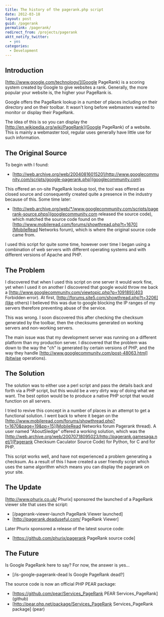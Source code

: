 ```yaml
---
title: The history of the pagerank.php script
date: 2012-03-18
layout: post
guid: /pagerank
permalink: /pagerank/
redirect_from: /projects/pagerank
aktt_notify_twitter:
  - yes
categories:
  - Development
---
```


## Introduction

[http://www.google.com/technology/](Google PageRank) is a scoring system created by Google to give websites a rank. 
Generally, the more popular your website is, the higher your PageRank is.

Google offers the PageRank lookup in a number of places including on their directory and on their toolbar. 
It wasn't long before webmasters wanted to monitor or display their PageRank.

The idea of this is so you can display the [http://en.wikipedia.org/wiki/PageRank](Google PageRank) of a website. 
This is mainly a webmaster tool, regular uses generally have little use for such information.

## The Original Source

To begin with I found: 
* [http://web.archive.org/web/20040816015201/http://www.googlecommunity.com/scripts/google-pagerank.php](googlecommunity.com)

This offered an on-site PageRank lookup tool, the tool was offered as closed source and consequently created quite a 
presence in the industry because of this. Some time later:

* [http://web.archive.org/web/*/www.googlecommunity.com/scripts/pagerank-source.phps](googlecommunity.com released the source code),
 which matched the source code found on the [http://www.mobileread.com/forums/showthread.php?t=1670](MobileRead Networks forum),
  which is where the original source code came from.

I used this script for quite some time, however over time I began using a combination of web servers with different 
operating systems and with different versions of Apache and PHP.

## The Problem

I discovered that when I used this script on one server it would work fine, yet when I used it on another I discovered 
that google would throw me back a [http://www.googlecommunity.com/viewtopic.php?p=109189](403 Forbidden error). At 
first, [http://forums.site5.com/showthread.php?t=3206](like others) I believed this was due to google blocking the IP 
ranges of my servers therefore preventing abuse of the service.

This was wrong. I soon discovered this after checking the checksum generated by the toolbar, then the checksums 
generated on working servers and non-working servers.

The main issue was that my development server was running on a different platform than my production server. I 
discovered that the problem was down to the way the "ch" is generated by certain versions of PHP, and the way they 
handle [http://www.googlecommunity.com/post-48063.html](bitwise operations).

## The Solution

The solution was to either use a perl script and pass the details back and forth via a PHP script, but this would be a 
very dirty way of doing what we want. The best option would be to produce a native PHP script that would function on all
 servers.

I tried to revive this concept in a number of places in an attempt to get a functional solution. I went back to where it
 began on the [http://www.mobileread.com/forums/showthread.php?t=1670&page=19&pp=15](MobileRead Networks forum Pagerank thread).
  A user named "AboutSledge" offered a working solution, which was the [http://web.archive.org/web/20070718095023/http://pagerank.gamesaga.net/](Pagerank Checksum Caculator Source Code)
   for Python, for C and for PHP.

This script works well, and have not experienced a problem generating a checksum. As a result of this I have created a 
user friendly script which uses the same algorithm which means you can display the pagerank on your site.

## The Update

[http://www.phurix.co.uk/ Phurix] sponsored the launched of a PageRank viewer site that uses the script:

 * [/pagerank-viewer-launch PageRank Viewer launched]
 * [http://pagerank.deaduseful.com/ PageRank Viewer]

Later Phurix sponsored a release of the latest source code:

 * [https://github.com/phurix/pagerank PageRank source code]

## The Future

Is Google PageRank here to say? For now, the answer is yes...

* [/is-google-pagerank-dead Is Google PageRank dead?]

The source code is now an official PHP PEAR package:

 * [https://github.com/pear/Services_PageRank PEAR Services_PageRank] (github)
 * [http://pear.php.net/package/Services_PageRank Services_PageRank package] (pear)